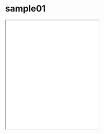 # sample01

 <iframe src=”https://pk1923.github.io/leaflet-map-simple/” width=”90%” height=350></iframe>
